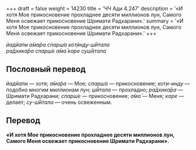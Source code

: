 +++
draft = false
weight = 14230
title = 'ЧЧ Ади 4.247'
description = '«И хотя Мое прикосновение прохладнее десяти миллионов лун, Самого Меня освежает прикосновение Шримати Радхарани».'
summary = '«И хотя Мое прикосновение прохладнее десяти миллионов лун, Самого Меня освежает прикосновение Шримати Радхарани».'
+++

_йадйапи а̄ма̄ра спарш́а кот̣ӣнду-ш́ӣтала  
ра̄дхика̄ра спарш́е а̄ма̄ каре суш́ӣтала_

## Пословный перевод

_йадйапи_ — хотя; _а̄ма̄ра_ — Мое; _спарш́а_ — прикосновение; _кот̣и_\-_инду_ — подобно многим миллионам лун; _ш́ӣтала_ — прохладно; _ра̄дхика̄ра_ — Шримати Радхарани; _спарш́е_ — прикосновение; _а̄ма̄_ — Меня; _каре_ — делает; _су_\-_ш́ӣтала_ — очень освеженным.

## Перевод

**«И хотя Мое прикосновение прохладнее десяти миллионов лун, Самого Меня освежает прикосновение Шримати Радхарани».**
